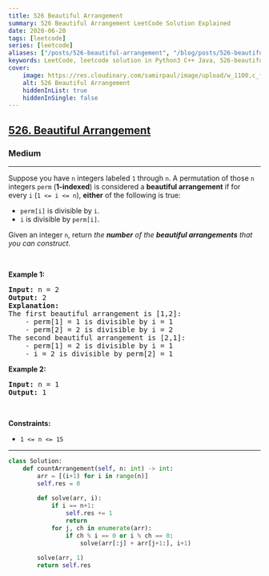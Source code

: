 ```yaml
---
title: 526 Beautiful Arrangement
summary: 526 Beautiful Arrangement LeetCode Solution Explained
date: 2020-06-20
tags: [leetcode]
series: [leetcode]
aliases: ["/posts/526-beautiful-arrangement", "/blog/posts/526-beautiful-arrangement", "/526-beautiful-arrangement"]
keywords: LeetCode, leetcode solution in Python3 C++ Java, 526-beautiful-arrangement solution
cover:
    image: https://res.cloudinary.com/samirpaul/image/upload/w_1100,c_fit,co_rgb:FFFFFF,l_text:Arial_70_bold:526 Beautiful Arrangement/problem-solving.webp
    alt: 526 Beautiful Arrangement
    hiddenInList: true
    hiddenInSingle: false
---
```



<h2><a href="https://leetcode.com/problems/beautiful-arrangement/">526. Beautiful Arrangement</a></h2><h3>Medium</h3><hr><div><p>Suppose you have <code>n</code> integers labeled <code>1</code> through <code>n</code>. A permutation of those <code>n</code> integers <code>perm</code> (<strong>1-indexed</strong>) is considered a <strong>beautiful arrangement</strong> if for every <code>i</code> (<code>1 &lt;= i &lt;= n</code>), <strong>either</strong> of the following is true:</p>

<ul>
	<li><code>perm[i]</code> is divisible by <code>i</code>.</li>
	<li><code>i</code> is divisible by <code>perm[i]</code>.</li>
</ul>

<p>Given an integer <code>n</code>, return <em>the <strong>number</strong> of the <strong>beautiful arrangements</strong> that you can construct</em>.</p>

<p>&nbsp;</p>
<p><strong>Example 1:</strong></p>

<pre><strong>Input:</strong> n = 2
<strong>Output:</strong> 2
<b>Explanation:</b> 
The first beautiful arrangement is [1,2]:
    - perm[1] = 1 is divisible by i = 1
    - perm[2] = 2 is divisible by i = 2
The second beautiful arrangement is [2,1]:
    - perm[1] = 2 is divisible by i = 1
    - i = 2 is divisible by perm[2] = 1
</pre>

<p><strong>Example 2:</strong></p>

<pre><strong>Input:</strong> n = 1
<strong>Output:</strong> 1
</pre>

<p>&nbsp;</p>
<p><strong>Constraints:</strong></p>

<ul>
	<li><code>1 &lt;= n &lt;= 15</code></li>
</ul>
</div>

---




```python
class Solution:
    def countArrangement(self, n: int) -> int:
        arr = [(i+1) for i in range(n)]
        self.res = 0
        
        def solve(arr, i):
            if i == n+1:
                self.res += 1
                return
            for j, ch in enumerate(arr):
                if ch % i == 0 or i % ch == 0:
                    solve(arr[:j] + arr[j+1:], i+1)
            
        solve(arr, 1)
        return self.res
```
